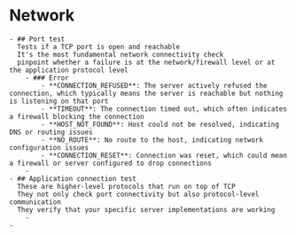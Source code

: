 # Network
	- ## Port test
	  Tests if a TCP port is open and reachable
	  It's the most fundamental network connectivity check
	  pinpoint whether a failure is at the network/firewall level or at the application protocol level
		- ### Error
			- **CONNECTION_REFUSED**: The server actively refused the connection, which typically means the server is reachable but nothing is listening on that port
			- **TIMEOUT**: The connection timed out, which often indicates a firewall blocking the connection
			- **HOST_NOT_FOUND**: Host could not be resolved, indicating DNS or routing issues
			- **NO_ROUTE**: No route to the host, indicating network configuration issues
			- **CONNECTION_RESET**: Connection was reset, which could mean a firewall or server configured to drop connections
		-
	- ## Application connection test
	  These are higher-level protocols that run on top of TCP
	  They not only check port connectivity but also protocol-level communication
	  They verify that your specific server implementations are working
		-
	-